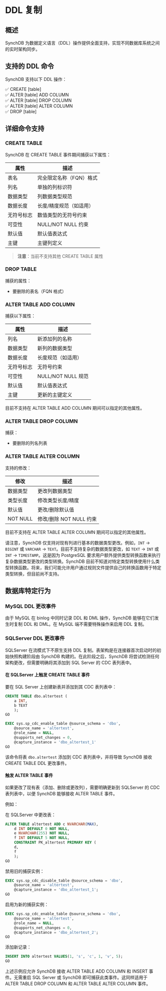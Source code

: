 # DDL 复制

## 概述
SynchDB 为数据定义语言（DDL）操作提供全面支持，实现不同数据库系统之间的实时架构同步。

## 支持的 DDL 命令
SynchDB 支持以下 DDL 操作：

✅ CREATE [table]  
✅ ALTER [table] ADD COLUMN  
✅ ALTER [table] DROP COLUMN  
✅ ALTER [table] ALTER COLUMN  
✅ DROP [table]  

## 详细命令支持
### CREATE TABLE
SynchDB 在 CREATE TABLE 事件期间捕获以下属性：

| 属性 | 描述 |
|----------|-------------|
| 表名 | 完全限定名称（FQN）格式 |
| 列名 | 单独的列标识符 |
| 数据类型 | 列数据类型规范 |
| 数据长度 | 长度/精度规范（如适用） |
| 无符号标志 | 数值类型的无符号约束 |
| 可空性 | NULL/NOT NULL 约束 |
| 默认值 | 默认值表达式 |
| 主键 | 主键列定义 |

> **注意**：当前不支持其他 CREATE TABLE 属性

### DROP TABLE
捕获的属性：
- 要删除的表名（FQN 格式）

### ALTER TABLE ADD COLUMN
捕获以下属性：

| 属性 | 描述 |
|----------|-------------|
| 列名 | 新添加列的名称 |
| 数据类型 | 新列的数据类型 |
| 数据长度 | 长度规范（如适用） |
| 无符号标志 | 无符号约束 |
| 可空性 | NULL/NOT NULL 规范 |
| 默认值 | 默认值表达式 |
| 主键 | 更新的主键定义 |

目前不支持在 ALTER TABLE ADD COLUMN 期间可以指定的其他属性。

### ALTER TABLE DROP COLUMN
捕获：
- 要删除的列名列表

### ALTER TABLE ALTER COLUMN
支持的修改：

| 修改 | 描述 |
|--------------|-------------|
| 数据类型 | 更改列数据类型 |
| 类型长度 | 修改类型长度/精度 |
| 默认值 | 更改/删除默认值 |
| NOT NULL | 修改/删除 NOT NULL 约束 |

目前不支持在 ALTER TABLE ALTER COLUMN 期间可以指定的其他属性。

请注意，SynchDB 仅支持对现有列进行基本的数据类型更改。例如，`INT` → `BIGINT` 或 `VARCHAR` → `TEXT`。目前不支持复杂的数据类型更改，如 `TEXT` → `INT` 或 `INT` → `TIMESTAMP`。这是因为 PostgreSQL 要求用户额外提供类型转换函数来执行复杂数据类型更改的类型转换。SynchDB 目前不知道对特定类型转换使用什么类型转换函数。将来，我们可能允许用户通过规则文件提供自己的转换函数用于特定类型转换，但目前尚不支持。

## 数据库特定行为
### MySQL DDL 更改事件
由于 MySQL 在 binlog 中同时记录 DDL 和 DML 操作，SynchDB 能够在它们发生时复制 DDL 和 DML。在 MySQL 端不需要特殊操作来启用 DDL 复制。

### SQLServer DDL 更改事件
SQLServer 在流模式下不原生支持 DDL 复制。表架构是在连接器首次启动时的初始快照构建阶段由 SynchDB 构建的。在此阶段之后，SynchDB 将尝试检测任何架构更改，但需要明确将其添加到 SQL Server 的 CDC 表列表中。

#### 在 SQLServer 上触发 CREATE TABLE 事件
要在 SQL Server 上创建新表并添加到其 CDC 表列表中：
```sql
CREATE TABLE dbo.altertest (
	a INT,
	b TEXT
	);
GO

EXEC sys.sp_cdc_enable_table @source_schema = 'dbo',
	@source_name = 'altertest',
	@role_name = NULL,
	@supports_net_changes = 0,
	@capture_instance = 'dbo_altertest_1'
GO
```

该命令将表 `dbo.altertest` 添加到 CDC 表列表中，并将导致 SynchDB 接收 CREATE TABLE DDL 更改事件。

#### 触发 ALTER TABLE 事件
如果更改了现有表（添加、删除或更改列），需要明确更新到 SQLServer 的 CDC 表列表中，以便 SynchDB 能够接收 ALTER TABLE 事件。

例如：

在 SQLServer 中更改表：
```sql
ALTER TABLE altertest ADD c NVARCHAR(MAX),
	d INT DEFAULT 0 NOT NULL,
	e NVARCHAR(255) NOT NULL,
	f INT DEFAULT 5 NOT NULL,
	CONSTRAINT PK_altertest PRIMARY KEY (
	d,
	f
	);
GO
```

禁用旧的捕获实例：
```sql
EXEC sys.sp_cdc_disable_table @source_schema = 'dbo',
	@source_name = 'altertest',
	@capture_instance = 'dbo_altertest_1';
GO
```

启用为新的捕获实例：
```sql
EXEC sys.sp_cdc_enable_table @source_schema = 'dbo',
	@source_name = 'altertest',
	@role_name = NULL,
	@supports_net_changes = 0,
	@capture_instance = 'dbo_altertest_2';
GO
```

添加新记录：
```sql
INSERT INTO altertest VALUES(1, 's', 'c', 1, 'v', 5);
GO
```

上述示例应允许 SynchDB 接收 ALTER TABLE ADD COLUMN 和 INSERT 事件。无需重启 SQL Server 或 SynchDB 即可捕获此类事件。这同样适用于 ALTER TABLE DROP COLUMN 和 ALTER TABLE ALTER COLUMN 事件。
